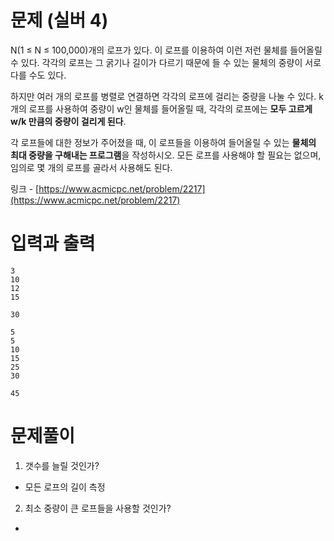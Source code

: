 # 문제 (실버 4)

N(1 ≤ N ≤ 100,000)개의 로프가 있다. 이 로프를 이용하여 이런 저런 물체를 들어올릴 수 있다. 각각의 로프는 그 굵기나 길이가 다르기 때문에 들 수 있는 물체의 중량이 서로 다를 수도 있다.

하지만 여러 개의 로프를 병렬로 연결하면 각각의 로프에 걸리는 중량을 나눌 수 있다. k개의 로프를 사용하여 중량이 w인 물체를 들어올릴 때, 각각의 로프에는 **모두 고르게 w/k 만큼의 중량이 걸리게 된다**.

각 로프들에 대한 정보가 주어졌을 때, 이 로프들을 이용하여 들어올릴 수 있는 **물체의 최대 중량을 구해내는 프로그램**을 작성하시오. 모든 로프를 사용해야 할 필요는 없으며, 임의로 몇 개의 로프를 골라서 사용해도 된다.

링크 - [https://www.acmicpc.net/problem/2217](https://www.acmicpc.net/problem/2217)

# 입력과 출력

```
3
10
12
15
```

```
30
```

```
5
5
10
15
25
30
```

```
45
```

# 문제풀이

1. 갯수를 늘릴 것인가? 
  - 모든 로프의 길이 측정
2. 최소 중량이 큰 로프들을 사용할 것인가?
  - 
